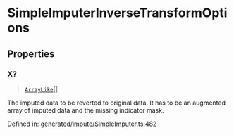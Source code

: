 # SimpleImputerInverseTransformOptions

## Properties

### X?

> [`ArrayLike`](../types/ArrayLike.md)[]

The imputed data to be reverted to original data. It has to be an augmented array of imputed data and the missing indicator mask.

Defined in:  [generated/impute/SimpleImputer.ts:482](https://github.com/transitive-bullshit/scikit-learn-ts/blob/92ab806/packages/sklearn/src/generated/impute/SimpleImputer.ts#L482)
